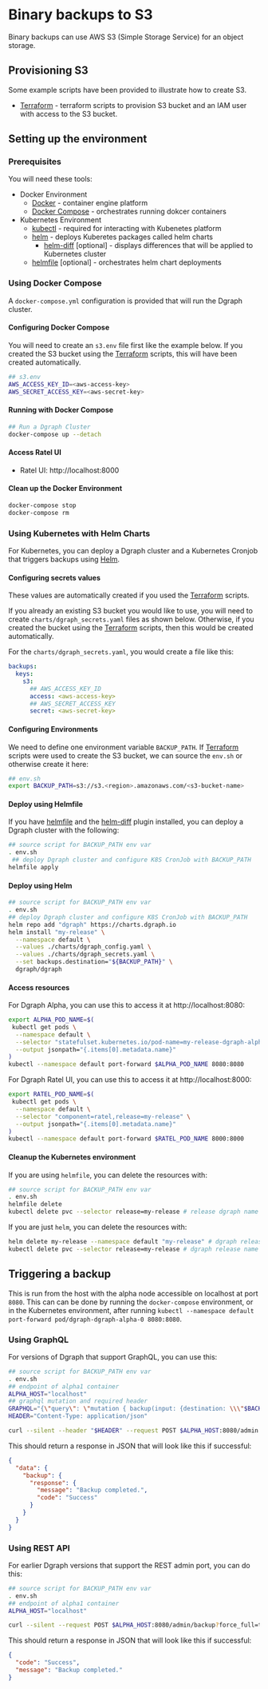# Binary backups to S3

Binary backups can use AWS S3 (Simple Storage Service) for an object storage.

## Provisioning S3

Some example scripts have been provided to illustrate how to create S3.

- [Terraform](terraform/README.md) - terraform scripts to provision S3 bucket and an IAM user with
  access to the S3 bucket.

## Setting up the environment

### Prerequisites

You will need these tools:

- Docker Environment
  - [Docker](https://docs.docker.com/get-docker/) - container engine platform
  - [Docker Compose](https://docs.docker.com/compose/install/) - orchestrates running dokcer
    containers
- Kubernetes Environment
  - [kubectl](https://kubernetes.io/docs/tasks/tools/install-kubectl/) - required for interacting
    with Kubenetes platform
  - [helm](https://helm.sh/docs/intro/install/) - deploys Kuberetes packages called helm charts
    - [helm-diff](https://github.com/databus23/helm-diff) [optional] - displays differences that
      will be applied to Kubernetes cluster
  - [helmfile](https://github.com/roboll/helmfile#installation) [optional] - orchestrates helm chart
    deployments

### Using Docker Compose

A `docker-compose.yml` configuration is provided that will run the Dgraph cluster.

#### Configuring Docker Compose

You will need to create an `s3.env` file first like the example below. If you created the S3 bucket
using the [Terraform](terraform/README.md) scripts, this will have been created automatically.

```bash
## s3.env
AWS_ACCESS_KEY_ID=<aws-access-key>
AWS_SECRET_ACCESS_KEY=<aws-secret-key>
```

#### Running with Docker Compose

```bash
## Run a Dgraph Cluster
docker-compose up --detach
```

#### Access Ratel UI

- Ratel UI: http://localhost:8000

#### Clean up the Docker Environment

```bash
docker-compose stop
docker-compose rm
```

### Using Kubernetes with Helm Charts

For Kubernetes, you can deploy a Dgraph cluster and a Kubernetes Cronjob that triggers backups using
[Helm](https://helm.sh/docs/intro/install/).

#### Configuring secrets values

These values are automatically created if you used the [Terraform](terraform/README.md) scripts.

If you already an existing S3 bucket you would like to use, you will need to create
`charts/dgraph_secrets.yaml` files as shown below. Otherwise, if you created the bucket using the
[Terraform](terraform/README.md) scripts, then this would be created automatically.

For the `charts/dgraph_secrets.yaml`, you would create a file like this:

```yaml
backups:
  keys:
    s3:
      ## AWS_ACCESS_KEY_ID
      access: <aws-access-key>
      ## AWS_SECRET_ACCESS_KEY
      secret: <aws-secret-key>
```

#### Configuring Environments

We need to define one environment variable `BACKUP_PATH`. If [Terraform](terraform/README.md)
scripts were used to create the S3 bucket, we can source the `env.sh` or otherwise create it here:

```bash
## env.sh
export BACKUP_PATH=s3://s3.<region>.amazonaws.com/<s3-bucket-name>
```

#### Deploy using Helmfile

If you have [helmfile](https://github.com/roboll/helmfile#installation) and the
[helm-diff](https://github.com/databus23/helm-diff) plugin installed, you can deploy a Dgraph
cluster with the following:

```bash
## source script for BACKUP_PATH env var
. env.sh
 ## deploy Dgraph cluster and configure K8S CronJob with BACKUP_PATH
helmfile apply
```

#### Deploy using Helm

```bash
## source script for BACKUP_PATH env var
. env.sh
## deploy Dgraph cluster and configure K8S CronJob with BACKUP_PATH
helm repo add "dgraph" https://charts.dgraph.io
helm install "my-release" \
  --namespace default \
  --values ./charts/dgraph_config.yaml \
  --values ./charts/dgraph_secrets.yaml \
  --set backups.destination="${BACKUP_PATH}" \
  dgraph/dgraph
```

#### Access resources

For Dgraph Alpha, you can use this to access it at http://localhost:8080:

```bash
export ALPHA_POD_NAME=$(
 kubectl get pods \
  --namespace default \
  --selector "statefulset.kubernetes.io/pod-name=my-release-dgraph-alpha-0,release=my-release" \
  --output jsonpath="{.items[0].metadata.name}"
)
kubectl --namespace default port-forward $ALPHA_POD_NAME 8080:8080
```

For Dgraph Ratel UI, you can use this to access it at http://localhost:8000:

```bash
export RATEL_POD_NAME=$(
 kubectl get pods \
  --namespace default \
  --selector "component=ratel,release=my-release" \
  --output jsonpath="{.items[0].metadata.name}"
)
kubectl --namespace default port-forward $RATEL_POD_NAME 8000:8000
```

#### Cleanup the Kubernetes environment

If you are using `helmfile`, you can delete the resources with:

```bash
## source script for BACKUP_PATH env var
. env.sh
helmfile delete
kubectl delete pvc --selector release=my-release # release dgraph name specified in charts/helmfile.yaml
```

If you are just `helm`, you can delete the resources with:

```bash
helm delete my-release --namespace default "my-release" # dgraph release name used earlier
kubectl delete pvc --selector release=my-release # dgraph release name used earlier
```

## Triggering a backup

This is run from the host with the alpha node accessible on localhost at port `8080`. This can can
be done by running the `docker-compose` environment, or in the Kubernetes environment, after running
`kubectl --namespace default port-forward pod/dgraph-dgraph-alpha-0 8080:8080`.

### Using GraphQL

For versions of Dgraph that support GraphQL, you can use this:

```bash
## source script for BACKUP_PATH env var
. env.sh
## endpoint of alpha1 container
ALPHA_HOST="localhost"
## graphql mutation and required header
GRAPHQL="{\"query\": \"mutation { backup(input: {destination: \\\"$BACKUP_PATH\\\" forceFull: true}) { response { message code } } }\"}"
HEADER="Content-Type: application/json"

curl --silent --header "$HEADER" --request POST $ALPHA_HOST:8080/admin --data "$GRAPHQL"
```

This should return a response in JSON that will look like this if successful:

```JSON
{
  "data": {
    "backup": {
      "response": {
        "message": "Backup completed.",
        "code": "Success"
      }
    }
  }
}
```

### Using REST API

For earlier Dgraph versions that support the REST admin port, you can do this:

```bash
## source script for BACKUP_PATH env var
. env.sh
## endpoint of alpha1 container
ALPHA_HOST="localhost"

curl --silent --request POST $ALPHA_HOST:8080/admin/backup?force_full=true --data "destination=$BACKUP_PATH"
```

This should return a response in JSON that will look like this if successful:

```JSON
{
  "code": "Success",
  "message": "Backup completed."
}
```
